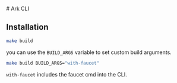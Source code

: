 # Ark CLI

## Installation

```bash
make build
```

you can use the `BUILD_ARGS` variable to set custom build arguments.

```bash
make build BUILD_ARGS="with-faucet"
```

`with-faucet` includes the faucet cmd into the CLI.